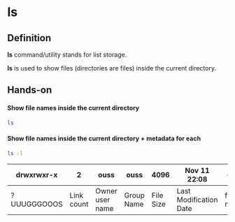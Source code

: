 # ls

## Definition
**ls** command/utility stands for list storage.

**ls** is used to show files (directories are files) inside the current directory.

## Hands-on

#### Show file names inside the current directory
```bash
ls
```

#### Show file names inside the current directory + metadata for each
```bash
ls -l
```

| drwxrwxr-x  | 2          | ouss             | ouss         | 4096      | Nov 11 22:08           | dir1      |
|-------------|------------|------------------|--------------|-----------|------------------------|-----------|
| ?UUUGGGOOOS | Link count | Owner user name  | Group Name   | File Size | Last Modification Date | file name |